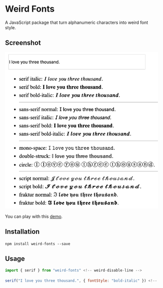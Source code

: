 # Weird Fonts
A JavaScript package that turn alphanumeric characters into weird font style.

## Screenshot

![demo](./images/demo.png) <!-- weird-disable-line -->

You can play with this [demo](https://beizhedenglong.github.io/weird-fonts). <!-- weird-disable-line -->


## Installation
`npm install weird-fonts --save`  <!-- weird-disable-line -->

## Usage
```js <!-- weird-disable-line -->
import { serif } from "weird-fonts" <!-- weird-disable-line -->

serif("I love you three thousand.", { fontStyle: "bold-italic" }) <!-- weird-disable-line -->// 𝑰 𝒍𝒐𝒗𝒆 𝒚𝒐𝒖 𝒕𝒉𝒓𝒆𝒆 𝒕𝒉𝒐𝒖𝒔𝒂𝒏𝒅.

```